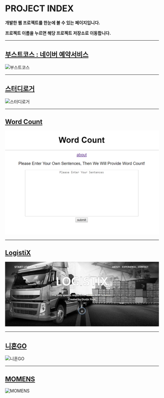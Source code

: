 # PROJECT INDEX

**개발한 웹 프로젝트를 한눈에 볼 수 있는 페이지입니다.**

**프로젝트 이름을 누르면 해당 프로젝트 저장소로 이동합니다.**

-----

## [부스트코스 : 네이버 예약서비스 ](https://github.com/DustinYook/PROJECT_BOOSTCOURSE)
![부스트코스](https://github.com/DustinYook/INDEX_PROJECT/blob/master/image/boostcourse.gif)

-----

## [스터디로거](https://github.com/DustinYook/PROJECT_STUDY-LOGGER)
![스터디로거](https://github.com/DustinYook/INDEX_PROJECT/blob/master/image/studylogger.gif)

-----

## [Word Count](https://github.com/DustinYook/PROJECT_WORD-COUNT)
![워드카운트](https://github.com/DustinYook/INDEX_PROJECT/blob/master/image/wordcount.png)

-----

## [LogistiX](https://github.com/DustinYook/PROJECT_LOGISTIX)
![로지스틱스](https://github.com/DustinYook/INDEX_PROJECT/blob/master/image/logistix.png)

-----

## [니혼GO](https://github.com/DustinYook/TEAM_NIHONGO)
![니혼GO](https://github.com/DustinYook/INDEX_TEAM-PROJECT/blob/master/image/%EB%8B%88%ED%98%BCGO.png)

-----

## [MOMENS](https://github.com/DustinYook/TEAM_MOMENS)
![MOMENS](https://github.com/DustinYook/INDEX_TEAM-PROJECT/blob/master/image/MOMENS.PNG)
